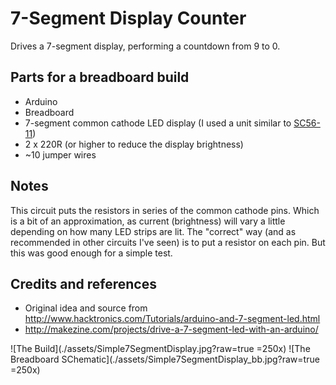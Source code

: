 # 7-Segment Display Counter

Drives a 7-segment display, performing a countdown from 9 to 0.

## Parts for a breadboard build

* Arduino
* Breadboard
* 7-segment common cathode LED display (I used a unit similar to [SC56-11](./assets/SC56-11_datasheet.pdf?raw=true "SC56-11 Datasheet"))
* 2 x 220R (or higher to reduce the display brightness)
* ~10 jumper wires

## Notes

This circuit puts the resistors in series of the common cathode pins. Which is a bit of an approximation,
as current (brightness) will vary a little depending on how many LED strips are lit. The "correct"
way (and as recommended in other circuits I've seen) is to put a resistor on each pin. But this was
good enough for a simple test.

## Credits and references
* Original idea and source from http://www.hacktronics.com/Tutorials/arduino-and-7-segment-led.html
* http://makezine.com/projects/drive-a-7-segment-led-with-an-arduino/


![The Build](./assets/Simple7SegmentDisplay.jpg?raw=true =250x)
![The Breadboard SChematic](./assets/Simple7SegmentDisplay_bb.jpg?raw=true =250x)